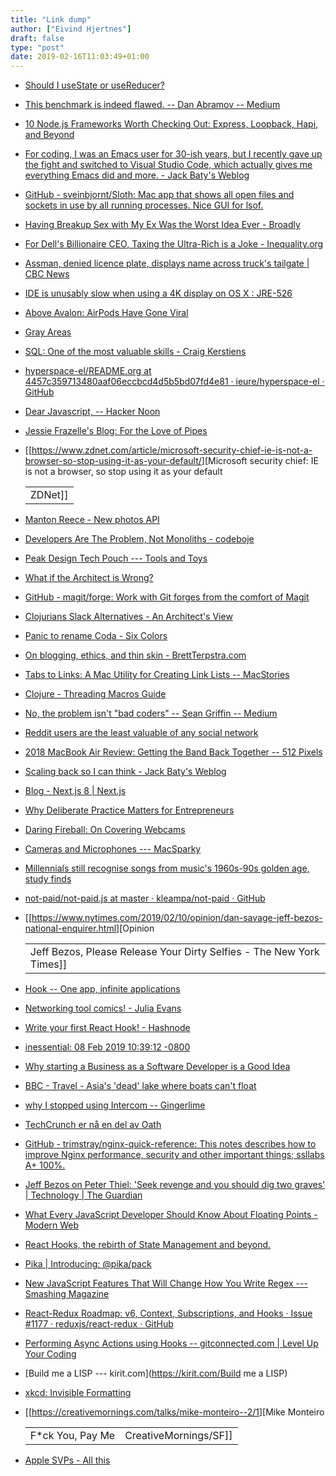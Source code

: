 ```yaml
---
title: "Link dump"
author: ["Eivind Hjertnes"]
draft: false
type: "post"
date: 2019-02-16T11:03:49+01:00
---
```


-   [Should
    I useState or useReducer?](https://kentcdodds.com/blog/should-i-usestate-or-usereducer)
-   [This
    benchmark is indeed flawed. -- Dan Abramov -- Medium](https://medium.com/@dan%5Fabramov/this-benchmark-is-indeed-flawed-c3d6b5b6f97f)
-   [10
    Node.js Frameworks Worth Checking Out: Express, Loopback, Hapi, and
    Beyond](https://medium.freecodecamp.org/10-node-js-frameworks-worth-checking-out-express-loopback-hapi-and-beyond-7b537b590f89)
-   [For
    coding, I was an Emacs user for 30-ish years, but I recently gave up
    the fight and switched to Visual Studio Code, which actually gives me
    everything Emacs did and more. - Jack Baty's Weblog](https://www.baty.blog/2019/for-coding-i-was-an-emacs-user-for-30-ish-years-but-i-recently-gave-up-the-fight-and-switched-to)
-   [GitHub - sveinbjornt/Sloth:
    Mac app that shows all open files and sockets in use by all running
    processes. Nice GUI for lsof.](https://github.com/sveinbjornt/Sloth)
-   [Having
    Breakup Sex with My Ex Was the Worst Idea Ever - Broadly](https://broadly.vice.com/en%5Fus/article/evep9j/should-you-have-breakup-sex-with-ex)
-   [For
    Dell's Billionaire CEO, Taxing the Ultra-Rich is a Joke -
    Inequality.org](https://inequality.org/great-divide/billionaire-ceo-taxing-rich-is-joke/)
-   [Assman,
    denied licence plate, displays name across truck's tailgate | CBC
    News](https://www.cbc.ca/news/canada/saskatchewan/dave-assman-sgi-vanity-licence-plate-1.5017377)
-   [IDE is unusably slow
    when using a 4K display on OS X : JRE-526](https://youtrack.jetbrains.com/issue/JRE-526)
-   [Above
    Avalon: AirPods Have Gone Viral](https://www.aboveavalon.com/notes/2019/2/11/airpods-have-gone-viral)
-   [Gray
    Areas](http://www.grayareas.xyz/2019/02/12/rare-black-panther.html)
-   [SQL:
    One of the most valuable skills - Craig Kerstiens](http://www.craigkerstiens.com/2019/02/12/sql-most-valuable-skill/)
-   [hyperspace-el/README.org
    at 4457c359713480aaf06eccbcd4d5b5bd07fd4e81 · ieure/hyperspace-el ·
    GitHub](https://github.com/ieure/hyperspace-el/blob/4457c359713480aaf06eccbcd4d5b5bd07fd4e81/README.org)
-   [Dear
    Javascript, -- Hacker Noon](https://hackernoon.com/dear-javascript-e52ab6b89dbb)
-   [Jessie
    Frazelle's Blog: For the Love of Pipes](https://blog.jessfraz.com/post/for-the-love-of-pipes/)
-   [[<https://www.zdnet.com/article/microsoft-security-chief-ie-is-not-a-browser-so-stop-using-it-as-your-default/>][Microsoft
    security chief: IE is not a browser, so stop using it as your default

    |         |
    |---------|
    | ZDNet]] |
-   [Manton
    Reece - New photos API](https://www.manton.org/2019/02/11/new-photos-api.html)
-   [Developers
    Are The Problem, Not Monoliths - codeboje](https://codeboje.de/developers-problem-not-monoliths/)
-   [Peak Design Tech
    Pouch --- Tools and Toys](http://toolsandtoys.net/peak-design-tech-pouch/)
-   [What
    if the Architect is Wrong?](https://www.yegor256.com/2019/01/15/what-if-architect-is-wrong.html)
-   [GitHub - magit/forge: Work with Git
    forges from the comfort of Magit](https://github.com/magit/forge/)
-   [Clojurians
    Slack Alternatives - An Architect's View](http://corfield.org/blog/2019/02/11/clojurians-slack-alternatives/)
-   [Panic to
    rename Coda - Six Colors](https://sixcolors.com/link/2019/02/panic-to-rename-coda/)
-   [On
    blogging, ethics, and thin skin - BrettTerpstra.com](http://brettterpstra.com/2019/02/13/on-blogging-ethics-and-thin-skin/)
-   [Tabs
    to Links: A Mac Utility for Creating Link Lists -- MacStories](https://www.macstories.net/reviews/tabs-to-links-a-mac-utility-for-creating-link-lists/)
-   [Clojure - Threading
    Macros Guide](https://clojure.org/guides/threading%5Fmacros)
-   [No,
    the problem isn't "bad coders" -- Sean Griffin -- Medium](https://medium.com/@sgrif/no-the-problem-isnt-bad-coders-ed4347810270)
-   [Reddit
    users are the least valuable of any social network](https://www.cnbc.com/2019/02/11/reddit-users-are-the-least-valuable-of-any-social-network.html)
-   [2018 MacBook
    Air Review: Getting the Band Back Together -- 512 Pixels](https://512pixels.net/2019/02/2018-macbook-air-review/)
-   [Scaling back
    so I can think - Jack Baty's Weblog](https://www.baty.blog/2019/scaling-back-so-i-can-think)
-   [Blog - Next.js 8 | Next.js](https://nextjs.org/blog/next-8)
-   [Why Deliberate Practice
    Matters for Entrepreneurs](https://www.entrepreneur.com/article/326343)
-   [Daring
    Fireball: On Covering Webcams](https://daringfireball.net/2019/02/on%5Fcovering%5Fwebcams)
-   [Cameras
    and Microphones --- MacSparky](https://www.macsparky.com/blog/2019/2/cameras-and-microphones)
-   [Millennials
    still recognise songs from music's 1960s-90s golden age, study finds](https://www.thejournal.ie/millennials-music-knowledge-1960s-4481978-Feb2019/)
-   [not-paid/not-paid.js
    at master · kleampa/not-paid · GitHub](https://github.com/kleampa/not-paid/blob/master/not-paid.js)
-   [[<https://www.nytimes.com/2019/02/10/opinion/dan-savage-jeff-bezos-national-enquirer.html>][Opinion

    |                                                                      |
    |----------------------------------------------------------------------|
    | Jeff Bezos, Please Release Your Dirty Selfies - The New York Times]] |
-   [Hook -- One app, infinite
    applications](https://hookproductivity.com/)
-   [Networking
    tool comics! - Julia Evans](https://jvns.ca/blog/2019/02/10/a-few-networking-tool-comics/)
-   [Write
    your first React Hook! - Hashnode](https://hashnode.com/post/write-your-first-react-hook-cjrt8lfci00aw18s1z8v9s06n)
-   [inessential:
    08 Feb 2019 10:39:12 -0800](http://inessential.com/2019/02/08/cheri%5Fbaker%5Fwrites%5Fabout%5Fspotify%5Fin%5Fsoci)
-   [Why
    starting a Business as a Software Developer is a Good Idea](https://www.zeroequalsfalse.press/2019/02/08/developer-business-startup/index.html)
-   [BBC -
    Travel - Asia's 'dead' lake where boats can't float](http://www.bbc.com/travel/story/20190207-asias-dead-lake-where-boats-cant-float)
-   [why
    I stopped using Intercom -- Gingerlime](https://blog.gingerlime.com/2019/why-i-stopped-using-intercom/)
-   [TechCrunch
    er nå en del av Oath](https://guce.oath.com/collectConsent?brandType=nonEu&.done=https://techcrunch.com/2019/02/08/spotify-will-now-suspend-or-terminate-accounts-it-finds-are-using-ad-blockers/?guccounter=1&sessionId=3%5Fcc-session%5F73ce42a1-820c-454c-bf7b-d1a35264c0a0&lang=&inline=false)
-   [GitHub -
    trimstray/nginx-quick-reference: This notes describes how to improve
    Nginx performance, security and other important things; ssllabs A+
    100%.](https://github.com/trimstray/nginx-quick-reference)
-   [Jeff
    Bezos on Peter Thiel: 'Seek revenge and you should dig two graves' |
    Technology | The Guardian](https://www.theguardian.com/technology/2016/jun/01/jeff-bezos-on-peter-thiel-seek-revenge-and-you-should-dig-two-graves)
-   [What
    Every JavaScript Developer Should Know About Floating Points - Modern
    Web](https://modernweb.com/what-every-javascript-developer-should-know-about-floating-points/)
-   [React
    Hooks, the rebirth of State Management and beyond.](https://blog.usejournal.com/react-hooks-the-rebirth-of-state-management-and-beyond-7d84f6026d87)
-   [Pika | Introducing:
    @pika/pack](<https://www.pikapkg.com/blog/introducing-pika-pack/>)
-   [New
    JavaScript Features That Will Change How You Write Regex --- Smashing
    Magazine](https://www.smashingmagazine.com/2019/02/regexp-features-regular-expressions/)
-   [React-Redux
    Roadmap: v6, Context, Subscriptions, and Hooks · Issue #1177 ·
    reduxjs/react-redux · GitHub](https://github.com/reduxjs/react-redux/issues/1177?utm%5Fsource=reactdigest&utm%5Fmedium=email&utm%5Fcampaign=featured)
-   [Performing
    Async Actions using Hooks -- gitconnected.com | Level Up Your Coding](https://levelup.gitconnected.com/performing-async-actions-using-hooks-e4da47293d8e)
-   [Build me a LISP ---
    kirit.com](https://kirit.com/Build me a LISP)
-   [xkcd: Invisible Formatting](https://xkcd.com/2109/)
-   [[<https://creativemornings.com/talks/mike-monteiro--2/1>][Mike Monteiro

    |                   |                       |
    |-------------------|-----------------------|
    | F\*ck You, Pay Me | CreativeMornings/SF]] |
-   [Apple SVPs - All
    this](https://leancrew.com/all-this/2019/02/apple-svps/)
